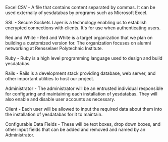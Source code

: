 Excel CSV - A file that contains content separated by commas.  It can be used externally of yesdatabas by programs such as Microsoft Excel.


SSL - Secure Sockets Layer is a technology enabling us to establish encrypted connections with clients.  It's for use when authenticating users.


Red and White - Red and White is a target organization that we plan on building a customized version for.  The organization focuses on alumni networking at Rensselaer Polytechnic Institute.


Ruby - Ruby is a high level programming language used to design and build yesdatabas.


Rails - Rails is a development stack providing database, web server, and other important utilities to host our project.


Administrator - The administrator will be an entrusted individual responsible for configuring and maintaining each installation of yesdatabas.  They will also enable and disable user accounts as necessary.


Client - Each user will be allowed to input the required data about them into the installation of yesdatabas for it to maintain.


Configurable Data Fields - These will be text boxes, drop down boxes, and other input fields that can be added and removed and named by an Administrator.
